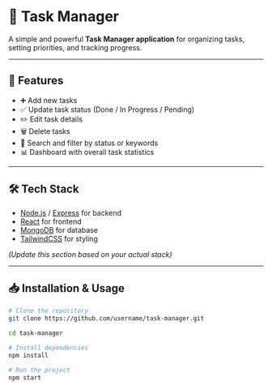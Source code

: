 # 📝 Task Manager

A simple and powerful **Task Manager application** for organizing tasks, setting priorities, and tracking progress.

---

## 🚀 Features
- ➕ Add new tasks  
- ✅ Update task status (Done / In Progress / Pending)  
- ✏️ Edit task details  
- 🗑️ Delete tasks  
- 🔎 Search and filter by status or keywords  
- 📊 Dashboard with overall task statistics  

---

## 🛠️ Tech Stack
- [Node.js](https://nodejs.org/) / [Express](https://expressjs.com/) for backend  
- [React](https://react.dev/) for frontend  
- [MongoDB](https://www.mongodb.com/) for database  
- [TailwindCSS](https://tailwindcss.com/) for styling  

*(Update this section based on your actual stack)*

---

## 📥 Installation & Usage

```bash
# Clone the repository
git clone https://github.com/username/task-manager.git

cd task-manager

# Install dependencies
npm install

# Run the project
npm start
